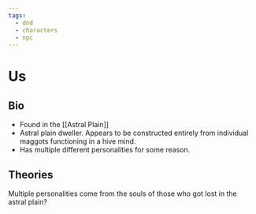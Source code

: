 ```yaml
---
tags:
  - dnd
  - characters
  - npc
---
```

# Us
## Bio
- Found in the [[Astral Plain]]
- Astral plain dweller. Appears to be constructed entirely from individual maggots functioning in a hive mind.
- Has multiple different personalities for some reason.

## Theories
Multiple personalities come from the souls of those who got lost in the astral plain?